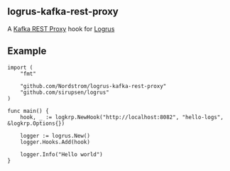 logrus-kafka-rest-proxy
-----------------------

A [Kafka REST Proxy](https://www.confluent.io/blog/a-comprehensive-open-source-rest-proxy-for-kafka) hook for [Logrus](https://github.com/sirupsen/logrus)

## Example

```
import (
	"fmt"

	"github.com/Nordstrom/logrus-kafka-rest-proxy"
	"github.com/sirupsen/logrus"
)

func main() {
	hook, _ := logkrp.NewHook("http://localhost:8082", "hello-logs", &logkrp.Options{})

	logger := logrus.New()
	logger.Hooks.Add(hook)

	logger.Info("Hello world")
}
```
